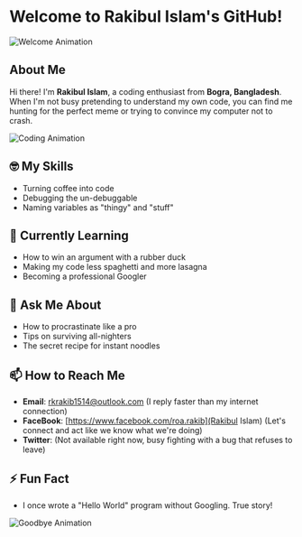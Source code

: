 
# Welcome to Rakibul Islam's GitHub!

![Welcome Animation](https://media.giphy.com/media/l0ExncehJzexFpRHq/giphy.gif)

## About Me

Hi there! I'm **Rakibul Islam**, a coding enthusiast from **Bogra, Bangladesh**. When I'm not busy pretending to understand my own code, you can find me hunting for the perfect meme or trying to convince my computer not to crash.

![Coding Animation](https://media.giphy.com/media/3oEjI6SIIHBdRxXI40/giphy.gif)

## 🤓 My Skills
- Turning coffee into code
- Debugging the un-debuggable
- Naming variables as "thingy" and "stuff"

## 🌱 Currently Learning
- How to win an argument with a rubber duck
- Making my code less spaghetti and more lasagna
- Becoming a professional Googler

## 💬 Ask Me About
- How to procrastinate like a pro
- Tips on surviving all-nighters
- The secret recipe for instant noodles

## 📫 How to Reach Me
- **Email**: rkrakib1514@outlook.com (I reply faster than my internet connection)
- **FaceBook**: [https://www.facebook.com/roa.rakib](Rakibul Islam) (Let's connect and act like we know what we're doing)
- **Twitter**: (Not available right now, busy fighting with a bug that refuses to leave)

## ⚡ Fun Fact
- I once wrote a "Hello World" program without Googling. True story!

![Goodbye Animation](https://media.giphy.com/media/3oKIPsx2VAYAgEHC12/giphy.gif)
